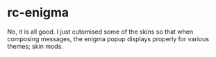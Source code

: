 # rc-enigma
No, it is all good.  I just cutomised some of the skins so that when composing messages, the enigma popup displays properly for various themes; skin mods.

